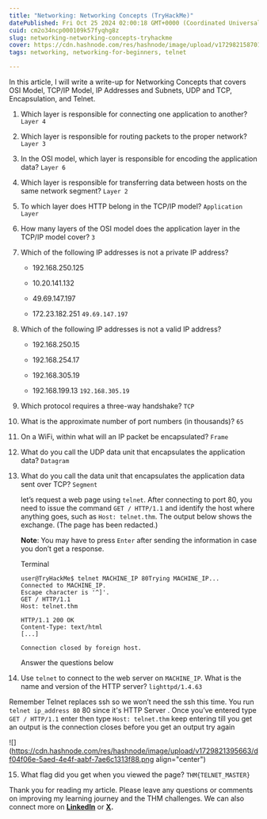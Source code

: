 ```yaml
---
title: "Networking: Networking Concepts (TryHackMe)"
datePublished: Fri Oct 25 2024 02:00:18 GMT+0000 (Coordinated Universal Time)
cuid: cm2o34ncp000109k57fyqhg8z
slug: networking-networking-concepts-tryhackme
cover: https://cdn.hashnode.com/res/hashnode/image/upload/v1729821587014/1c940940-3dcb-47d6-ad5e-d03946d2edcd.png
tags: networking, networking-for-beginners, telnet

---
```


In this article, I will write a write-up for Networking Concepts that covers OSI Model, TCP/IP Model, IP Addresses and Subnets, UDP and TCP, Encapsulation, and Telnet.

1. Which layer is responsible for connecting one application to another? `Layer 4`
    
2. Which layer is responsible for routing packets to the proper network? `Layer 3`
    
3. In the OSI model, which layer is responsible for encoding the application data? `Layer 6`
    
4. Which layer is responsible for transferring data between hosts on the same network segment? `Layer 2`
    
5. To which layer does HTTP belong in the TCP/IP model? `Application Layer`
    
6. How many layers of the OSI model does the application layer in the TCP/IP model cover? `3`
    
7. Which of the following IP addresses is not a private IP address?
    
    * 192.168.250.125
        
    * 10.20.141.132
        
    * 49.69.147.197
        
    * 172.23.182.251 `49.69.147.197`
        
8. Which of the following IP addresses is not a valid IP address?
    
    * 192.168.250.15
        
    * 192.168.254.17
        
    * 192.168.305.19
        
    * 192.168.199.13 `192.168.305.19`
        
9. Which protocol requires a three-way handshake? `TCP`
    
10. What is the approximate number of port numbers (in thousands)? `65`
    
11. On a WiFi, within what will an IP packet be encapsulated? `Frame`
    
12. What do you call the UDP data unit that encapsulates the application data? `Datagram`
    
13. What do you call the data unit that encapsulates the application data sent over TCP? `Segment`
    
    let’s request a web page using `telnet`. After connecting to port 80, you need to issue the command `GET / HTTP/1.1` and identify the host where anything goes, such as `Host: telnet.thm`. The output below shows the exchange. (The page has been redacted.)
    
    **Note**: You may have to press `Enter` after sending the information in case you don’t get a response.
    
    Terminal
    
    ```plaintext
    user@TryHackMe$ telnet MACHINE_IP 80Trying MACHINE_IP...
    Connected to MACHINE_IP.
    Escape character is '^]'.
    GET / HTTP/1.1
    Host: telnet.thm
    
    HTTP/1.1 200 OK
    Content-Type: text/html
    [...]
    
    Connection closed by foreign host.
    ```
    
    Answer the questions below
    
14. Use `telnet` to connect to the web server on `MACHINE_IP`. What is the name and version of the HTTP server? `lighttpd/1.4.63`
    

Remember Telnet replaces ssh so we won’t need the ssh this time. You run `telnet ip_address 80` 80 since it's HTTP Server . Once you’ve entered type `GET / HTTP/1.1` enter then type `Host: telnet.thm` keep entering till you get an output is the connection closes before you get an output try again

![](https://cdn.hashnode.com/res/hashnode/image/upload/v1729821395663/df04f06e-5aed-4e4f-aabf-7ae6c1313f88.png align="center")

15. What flag did you get when you viewed the page? `THM{TELNET_MASTER}`
    

Thank you for reading my article. Please leave any questions or comments on improving my learning journey and the THM challenges. We can also connect more on [**LinkedIn**](https://www.linkedin.com/in/sharon-jebitok) or [**X**](https://x.com/SharonJebitok)**.**